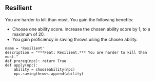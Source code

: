 ## Resilient
You are harder to kill than most. You gain the following benefits:

* Choose one ability score. Increase the chosen ability score by 1, to a maximum of 20.
* You gain proficiency in saving throws using the chosen ability.

```
name = 'Resilient'
description = "***Feat: Resilient.*** You are harder to kill than most."
def prereq(npc): return True
def apply(npc):
    ability = chooseability(npc)
    npc.savingthrows.append(ability)
```
